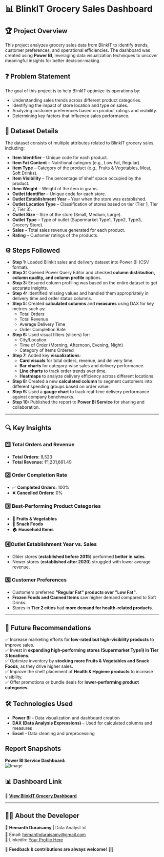 # 📊 BlinkIT Grocery Sales Dashboard  

## 🏆 Project Overview  
This project analyzes grocery sales data from BlinkIT to identify trends, customer preferences, and operational efficiencies. The dashboard was created using **Power BI**, leveraging data visualization techniques to uncover meaningful insights for better decision-making.  

## ❓ Problem Statement  
The goal of this project is to help BlinkIT optimize its operations by:  
- Understanding sales trends across different product categories.  
- Identifying the impact of store location and type on sales.  
- Analyzing customer preferences based on product ratings and visibility.  
- Determining key factors that influence sales performance.  

## 📂 Dataset Details  
The dataset consists of multiple attributes related to BlinkIT grocery sales, including:  
- **Item Identifier** – Unique code for each product.  
- **Item Fat Content** – Nutritional category (e.g., Low Fat, Regular).  
- **Item Type** – Category of the product (e.g., Fruits & Vegetables, Meat, Soft Drinks).  
- **Item Visibility** – The percentage of shelf space occupied by the product.  
- **Item Weight** – Weight of the item in grams.  
- **Outlet Identifier** – Unique code for each store.  
- **Outlet Establishment Year** – Year when the store was established.  
- **Outlet Location Type** – Classification of stores based on tier (Tier 1, Tier 2, Tier 3).  
- **Outlet Size** – Size of the store (Small, Medium, Large).  
- **Outlet Type** – Type of outlet (Supermarket Type1, Type2, Type3, Grocery Store).  
- **Sales** – Total sales revenue generated for each product.  
- **Rating** – Customer ratings of the products.  

## ⚙️ Steps Followed  


- **Step 1:** Loaded Blinkit sales and delivery dataset into Power BI (CSV format).
- **Step 2:** Opened Power Query Editor and checked **column distribution, column quality, and column profile** options.
- **Step 3:** Ensured column profiling was based on the entire dataset to get accurate insights.
- **Step 4:** Identified missing values and handled them appropriately in delivery time and order status columns.
- **Step 5:** Created **calculated columns** and **measures** using DAX for key metrics such as:
  - Total Orders
  - Total Revenue
  - Average Delivery Time
  - Order Completion Rate
- **Step 6:** Used visual filters (slicers) for:
  - City/Location
  - Time of Order (Morning, Afternoon, Evening, Night)
  - Category of Items Ordered
- **Step 7:** Added key **visualizations**:
  - **Card visuals** for total orders, revenue, and delivery time.
  - **Bar charts** for category-wise sales and delivery performance.
  - **Line charts** to track order trends over time.
  - **Heatmaps** to analyze delivery efficiency across different locations.
- **Step 8:** Created a new **calculated column** to segment customers into different spending groups based on order value.
- **Step 9:** Used a **gauge chart** to track real-time delivery performance against company benchmarks.
- **Step 10:** Published the report to **Power BI Service** for sharing and collaboration.

---

## 🔍 Key Insights  

### 1️⃣ Total Orders and Revenue  
- **Total Orders:** 8,523  
- **Total Revenue:** ₹1,201,681.49    

### 2️⃣ Order Completion Rate  
- ✅ **Completed Orders:** 100%  
- ❌ **Cancelled Orders:** 0%  
  
### 3️⃣ Best-Performing Product Categories  
- 🥦 **Fruits & Vegetables**  
- 🍿 **Snack Foods**  
- 🏠 **Household Items**  

### 4️⃣Outlet Establishment Year vs. Sales  
- Older stores (**established before 2015**) performed **better in sales**.  
- Newer stores (**established after 2020**) struggled with lower average revenue.

### 5️⃣ Customer Preferences  
- Customers preferred **"Regular Fat" products over "Low Fat"**.  
- **Frozen Foods and Canned Items** saw higher demand compared to Soft Drinks.  
- Stores in **Tier 2 cities** had **more demand for health-related products**.  



---

## 📢 Future Recommendations  
✅ Increase marketing efforts for **low-rated but high-visibility products** to improve sales.  
✅ Invest in **expanding high-performing stores (Supermarket Type1) in Tier 3 locations**.  
✅ Optimize inventory by **stocking more Fruits & Vegetables and Snack Foods**, as they drive higher sales.  
✅ Improve the shelf placement of **Health & Hygiene products** to increase visibility.  
✅ Offer promotions or bundle deals for **lower-performing product categories**.  

## 🛠️ Technologies Used  
- **Power BI** – Data visualization and dashboard creation  
- **DAX (Data Analysis Expressions)** – Used for calculated columns and measures  
- **Excel** – Data cleaning and preprocessing 
## Report Snapshots

**Power BI Service Dashboard:**  
![Image](https://github.com/user-attachments/assets/b0429d89-381f-40dc-bc08-54ae3371cf7c)


## 📊 Dashboard Link  
🔗 **[View BlinkIT Grocery Dashboard](https://app.powerbi.com/groups/me/reports/384d017e-e935-44dc-9e7d-1626c1a36de1/ReportSection)**  

---

## 👨‍💻 **About the Developer**  
🔹 **Hemanth Duraisamy** | Data Analyst 📊  
📧 Email: hemanthduraisamy@gmail.com  
💼 LinkedIn: [Your Profile Here](https://www.linkedin.com/in/hemanth-d-551016249/)  

🌟 **Feedback & contributions are always welcome!** 🚀💡  
